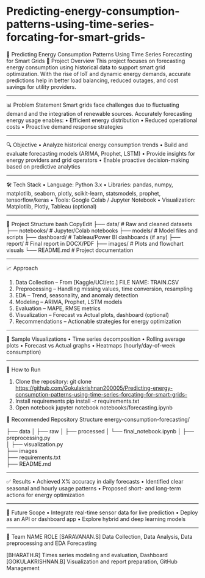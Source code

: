 # Predicting-energy-consumption-patterns-using-time-series-forcating-for-smart-grids-
🔋 Predicting Energy Consumption Patterns Using Time Series Forecasting for Smart Grids
📌 Project Overview
This project focuses on forecasting energy consumption using historical data to support smart grid optimization. With the rise of IoT and dynamic energy demands, accurate predictions help in better load balancing, reduced outages, and cost savings for utility providers.
________________________________________
📊 Problem Statement
Smart grids face challenges due to fluctuating demand and the integration of renewable sources. Accurately forecasting energy usage enables:
•	Efficient energy distribution
•	Reduced operational costs
•	Proactive demand response strategies
________________________________________
🔍 Objective
•	Analyze historical energy consumption trends
•	Build and evaluate forecasting models (ARIMA, Prophet, LSTM)
•	Provide insights for energy providers and grid operators
•	Enable proactive decision-making based on predictive analytics
________________________________________
🛠️ Tech Stack
•	Language: Python 3.x
•	Libraries:
pandas, numpy, matplotlib, seaborn, plotly,
scikit-learn, statsmodels, prophet, tensorflow/keras
•	Tools: Google Colab / Jupyter Notebook
•	Visualization: Matplotlib, Plotly, Tableau (optional)
________________________________________
📂 Project Structure
bash
CopyEdit
├── data/                  # Raw and cleaned datasets
├── notebooks/             # Jupyter/Colab notebooks
├── models/                # Model files and scripts
├── dashboard/             # Tableau/Power BI dashboards (if any)
├── report/                # Final report in DOCX/PDF
├── images/                # Plots and flowchart visuals
└── README.md              # Project documentation
________________________________________
📈 Approach
1.	Data Collection – From [Kaggle/UCI/etc.]
FILE NAME: TRAIN.CSV
2.	Preprocessing – Handling missing values, time conversion, resampling
3.	EDA – Trend, seasonality, and anomaly detection
4.	Modeling – ARIMA, Prophet, LSTM models
5.	Evaluation – MAPE, RMSE metrics
6.	Visualization – Forecast vs Actual plots, dashboard (optional)
7.	Recommendations – Actionable strategies for energy optimization
________________________________________
📸 Sample Visualizations
•	Time series decomposition
•	Rolling average plots
•	Forecast vs Actual graphs
•	Heatmaps (hourly/day-of-week consumption)
________________________________________

🚀 How to Run
1.	Clone the repository: git clone
https://github.com/Gokulakrishnan200005/Predicting-energy-consumption-patterns-using-time-series-forcating-for-smart-grids-
2.	Install requirements
pip install -r requirements.txt
3.	Open notebook
jupyter notebook notebooks/forecasting.ipynb

📁 Recommended Repository Structure
energy-consumption-forecasting/

├── data
│   ├── raw
│   ├── processed
│   └── final_notebook.ipynb 
│   ├── preprocessing.py    
│   ├── visualization.py     
├── images              
├── requirements.txt         
├── README.md               


________________________________________
✅ Results
•	Achieved X% accuracy in daily forecasts
•	Identified clear seasonal and hourly usage patterns
•	Proposed short- and long-term actions for energy optimization
________________________________________
🔮 Future Scope
•	Integrate real-time sensor data for live prediction
•	Deploy as an API or dashboard app
•	Explore hybrid and deep learning models
________________________________________
👥 Team
NAME	ROLE
[SARAVANAN.S]	Data Collection, Data Analysis, Data preprocessing and EDA Forecasting

[BHARATH.R]	Times series modeling and evaluation, Dashboard
[GOKULAKRISHNAN.B]	Visualization and report preparation, GitHub Management


